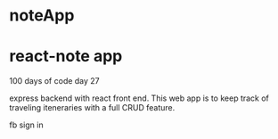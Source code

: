 # noteApp
# react-note app
100 days of code day 27

express backend with react front end. 
This web app is to keep track of traveling iteneraries with a full CRUD feature. 

fb sign in
